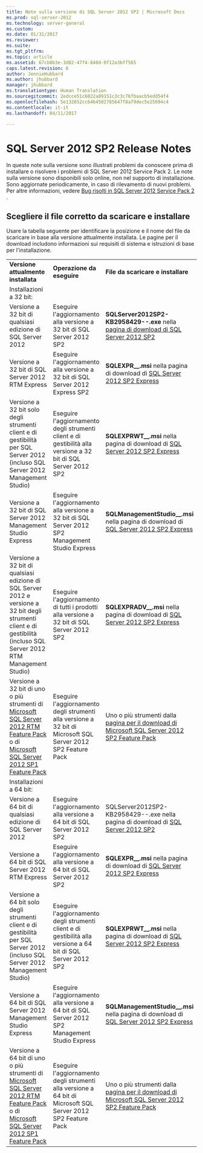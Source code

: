 ```yaml
---
title: Note sulla versione di SQL Server 2012 SP2 | Microsoft Docs
ms.prod: sql-server-2012
ms.technology: server-general
ms.custom: 
ms.date: 01/31/2017
ms.reviewer: 
ms.suite: 
ms.tgt_pltfrm: 
ms.topic: article
ms.assetid: 67cb8b3e-3d82-47f4-840d-0f12a3bff565
caps.latest.revision: 6
author: JennieHubbard
ms.author: jhubbard
manager: jhubbard
ms.translationtype: Human Translation
ms.sourcegitcommit: 2edcce51c6822a89151c3c3c76fbaacb5edd54f4
ms.openlocfilehash: 5e132652cc6464502785647f8a79dec5e25094c4
ms.contentlocale: it-it
ms.lasthandoff: 04/11/2017

---
```

# <a name="sql-server-2012-sp2-release-notes"></a>SQL Server 2012 SP2 Release Notes
In queste note sulla versione sono illustrati problemi da conoscere prima di installare o risolvere i problemi di SQL Server 2012 Service Pack 2. Le note sulla versione sono disponibili solo online, non nel supporto di installazione. Sono aggiornate periodicamente, in caso di rilevamento di nuovi problemi. Per altre informazioni, vedere [Bug risolti in SQL Server 2012 Service Pack 2](http://support.microsoft.com/KB/2958429) .  
  
## <a name="choose-the-correct-file-to-download-and-install"></a>Scegliere il file corretto da scaricare e installare  
Usare la tabella seguente per identificare la posizione e il nome del file da scaricare in base alla versione attualmente installata. Le pagine per il download includono informazioni sui requisiti di sistema e istruzioni di base per l'installazione.  
  
||||  
|-|-|-|  
|**Versione attualmente installata**|**Operazione da eseguire**|**File da scaricare e installare**|  
|Installazioni a 32 bit:|||  
|Versione a 32 bit di qualsiasi edizione di SQL Server 2012|Eseguire l'aggiornamento alla versione a 32 bit di SQL Server 2012 SP2|**SQLServer2012SP2-KB2958429-**<arch>**-**<lang id>**.exe** nella [pagina di download di SQL Server 2012 SP2](http://go.microsoft.com/fwlink/?LinkID=401006)|  
|Versione a 32 bit di SQL Server 2012 RTM Express|Eseguire l'aggiornamento alla versione a 32 bit di SQL Server 2012 Express SP2|**SQLEXPR_**<arch>**_**<lang>**.msi** nella pagina di download di [SQL Server 2012 SP2 Express](http://go.microsoft.com/fwlink/?LinkID=401007)|  
|Versione a 32 bit solo degli strumenti client e di gestibilità per SQL Server 2012 (incluso SQL Server 2012 Management Studio)|Eseguire l'aggiornamento degli strumenti client e di gestibilità alla versione a 32 bit di SQL Server 2012 SP2|**SQLEXPRWT_**<arch>**_**<lang>**.msi** nella pagina di download di [SQL Server 2012 SP2 Express](http://go.microsoft.com/fwlink/?LinkID=401007)|  
|Versione a 32 bit di SQL Server 2012 Management Studio Express|Eseguire l'aggiornamento alla versione a 32 bit di SQL Server 2012 SP2 Management Studio Express|**SQLManagementStudio_**<arch>**_**<lang>**.msi** nella pagina di download di [SQL Server 2012 SP2 Express](http://go.microsoft.com/fwlink/?LinkID=401007)|  
|Versione a 32 bit di qualsiasi edizione di SQL Server 2012 e versione a 32 bit degli strumenti client e di gestibilità (incluso SQL Server 2012 RTM Management Studio)|Eseguire l'aggiornamento di tutti i prodotti alla versione a 32 bit di SQL Server 2012 SP2|**SQLEXPRADV_**<arch>**_**<lang>**.msi** nella pagina di download di [SQL Server 2012 SP2 Express](http://go.microsoft.com/fwlink/?LinkID=401007)|  
|Versione a 32 bit di uno o più strumenti di [Microsoft SQL Server 2012 RTM Feature Pack](http://www.microsoft.com/download/details.aspx?id=29065) o di [Microsoft SQL Server 2012 SP1 Feature Pack](http://go.microsoft.com/fwlink/p/?LinkID=268266)|Eseguire l'aggiornamento degli strumenti alla versione a 32 bit di Microsoft SQL Server 2012 SP2 Feature Pack|Uno o più strumenti dalla [pagina per il download di Microsoft SQL Server 2012 SP2 Feature Pack](http://go.microsoft.com/fwlink/?LinkID=401008)|  
|Installazioni a 64 bit:|||  
|Versione a 64 bit di qualsiasi edizione di SQL Server 2012|Eseguire l'aggiornamento alla versione a 64 bit di SQL Server 2012 SP2|SQLServer2012SP2-KB2958429-<arch>-<langid>.exe nella pagina di download di [SQL Server 2012 SP2](http://go.microsoft.com/fwlink/?LinkID=401006)|  
|Versione a 64 bit di SQL Server 2012 RTM Express|Eseguire l'aggiornamento alla versione a 64 bit di SQL Server 2012 SP2|**SQLEXPR_**<arch>**_**<lang>**.msi** nella pagina di download di [SQL Server 2012 SP2 Express](http://go.microsoft.com/fwlink/?LinkID=401007)|  
|Versione a 64 bit solo degli strumenti client e di gestibilità per SQL Server 2012 (incluso SQL Server 2012 Management Studio)|Eseguire l'aggiornamento degli strumenti client e di gestibilità alla versione a 64 bit di SQL Server 2012 SP2|**SQLEXPRWT_**<arch>**_**<lang>**.msi** nella pagina di download di [SQL Server 2012 SP2 Express](http://go.microsoft.com/fwlink/?LinkID=401007)|  
|Versione a 64 bit di SQL Server 2012 Management Studio Express|Eseguire l'aggiornamento alla versione a 64 bit di SQL Server 2012 SP2 Management Studio Express|**SQLManagementStudio_**<arch>**_**<lang>**.msi** nella pagina di download di [SQL Server 2012 SP2 Express](http://go.microsoft.com/fwlink/?LinkID=401007)|  
|Versione a 64 bit di uno o più strumenti di [Microsoft SQL Server 2012 RTM Feature Pack](http://www.microsoft.com/download/details.aspx?id=29065) o di [Microsoft SQL Server 2012 SP1 Feature Pack](http://go.microsoft.com/fwlink/p/?LinkID=268266)|Eseguire l'aggiornamento degli strumenti alla versione a 64 bit di Microsoft SQL Server 2012 SP2 Feature Pack|Uno o più strumenti dalla [pagina per il download di Microsoft SQL Server 2012 SP2 Feature Pack](http://go.microsoft.com/fwlink/?LinkID=401008)|  
  

